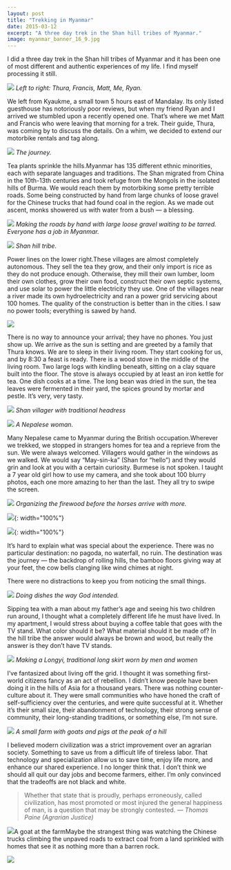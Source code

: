 ```yaml
---
layout: post
title: "Trekking in Myanmar"
date: 2015-03-12
excerpt: "A three day trek in the Shan hill tribes of Myanmar."
image: myanmar_banner_16_9.jpg
---
```


I did a three day trek in the Shan hill tribes of Myanmar and it has been one of most different and authentic experiences of my life. I find myself processing it still.

![](/assets/img/1*hi8Y6TiMhnrL_NgyrIoWbA.jpeg)
*Left to right: Thura, Francis, Matt, Me, Ryan.*

We left from Kyaukme, a small town 5 hours east of Mandalay. Its only listed guesthouse has notoriously poor reviews, but when my friend Ryan and I arrived we stumbled upon a recently opened one. That’s where we met Matt and Francis who were leaving that morning for a trek. Their guide, Thura, was coming by to discuss the details. On a whim, we decided to extend our motorbike rentals and tag along.

![](/assets/img/1*aHWTQs-69hgJ0LREp3NGVg.jpeg)
*The journey.*

Tea plants sprinkle the hills.Myanmar has 135 different ethnic minorities, each with separate languages and traditions. The Shan migrated from China in the 10th-13th centuries and took refuge from the Mongols in the isolated hills of Burma. We would reach them by motorbiking some pretty terrible roads. Some being constructed by hand from large chunks of loose gravel for the Chinese trucks that had found coal in the region. As we made out ascent, monks showered us with water from a bush — a blessing.

![](/assets/img/1*BbE2TQu_foJuGZPgF2MVCA.jpeg)
*Making the roads by hand with large loose gravel waiting to be tarred. Everyone has a job in Myanmar.*

![](/assets/img/1*U4pU7WpPrCW2BNK76ktl1Q.jpeg)
*Shan hill tribe.*

 Power lines on the lower right.These villages are almost completely autonomous. They sell the tea they grow, and their only import is rice as they do not produce enough. Otherwise, they mill their own lumber, loom their own clothes, grow their own food, construct their own septic systems, and use solar to power the little electricity they use. One of the villages near a river made its own hydroelectricity and ran a power grid servicing about 100 homes. The quality of the construction is better than in the cities. I saw no power tools; everything is sawed by hand.

![](/assets/img/1*ZXRO2t3lg0kMm9lHzNLZpQ.jpeg)

There is no way to announce your arrival; they have no phones. You just show up. We arrive as the sun is setting and are greeted by a family that Thura knows. We are to sleep in their living room. They start cooking for us, and by 8:30 a feast is ready. There is a wood stove in the middle of the living room. Two large logs with kindling beneath, sitting on a clay square built into the floor. The stove is always occupied by at least an iron kettle for tea. One dish cooks at a time. The long bean was dried in the sun, the tea leaves were fermented in their yard, the spices ground by mortar and pestle. It’s very, very tasty.

![](/assets/img/1*89PIuh2ifeiCHaXJOZkXgw.jpeg)
*Shan villager with traditional headress*

![](/assets/img/1*PT6uKZ9z6AKFCGMqm3IGOA.jpeg)
*A Nepalese woman.*

Many Nepalese came to Myanmar during the British occupation.Wherever we trekked, we stopped in strangers homes for tea and a reprieve from the sun. We were always welcomed. Villagers would gather in the windows as we walked. We would say “May-sin-ka” (Shan for “hello”) and they would grin and look at you with a certain curiosity. Burmese is not spoken. I taught a 7 year old girl how to use my camera, and she took about 100 blurry photos, each one more amazing to her than the last. They all try to swipe the screen.

![](/assets/img/1*YBe3f7hj4-0FvnSOCy04rg.jpeg)
*Organizing the firewood before the horses arrive with more.*

![](/assets/img/1*XC7Pzsd_4Ayq-gniEeeQtw.jpeg){: width="100%"}

![](/assets/img/1*MOq4UfJK-UZ5DMhMzZG92Q.jpeg){: width="100%"}

It’s hard to explain what was special about the experience. There was no particular destination: no pagoda, no waterfall, no ruin. The destination was the journey — the backdrop of rolling hills, the bamboo floors giving way at your feet, the cow bells clanging like wind chimes at night.

There were no distractions to keep you from noticing the small things.

![](/assets/img/1*bZDxyWIKMfOGXipcmwwz8g.jpeg)
*Doing dishes the way God intended.*

Sipping tea with a man about my father’s age and seeing his two children run around, I thought what a completely different life he must have lived. In my apartment, I would stress about buying a coffee table that goes with the TV stand. What color should it be? What material should it be made of? In the hill tribe the answer would always be brown and wood, but really the answer is they don’t have TV stands.

![](/assets/img/1*c7fnD_P_xvu2wdJkSSwxow.jpeg)
*Making a Longyi, traditional long skirt worn by men and women*

I’ve fantasized about living off the grid. I thought it was something first-world citizens fancy as an act of rebellion. I didn’t know people have been doing it in the hills of Asia for a thousand years. There was nothing counter-culture about it. They were small communities who have honed the craft of self-sufficiency over the centuries, and were quite successful at it. Whether it’s their small size, their abandonment of technology, their strong sense of community, their long-standing traditions, or something else, I’m not sure.

![](/assets/img/1*XHIaAW8-7QnQHjPYkA_TbA.jpeg)
*A small farm with goats and pigs at the peak of a hill*

I believed modern civilization was a strict improvement over an agrarian society. Something to save us from a difficult life of tireless labor. That technology and specialization allow us to save time, enjoy life more, and enhance our shared experience. I no longer think that. I don’t think we should all quit our day jobs and become farmers, either. I’m only convinced that the tradeoffs are not black and white.

> Whether that state that is proudly, perhaps erroneously, called civilization, has most promoted or most injured the general happiness of man, is a question that may be strongly contested. 
*— Thomas Paine (Agrarian Justice)*

![](/assets/img/1*XPbwggaQfjzlbp4-b_HU-w.jpeg)A goat at the farmMaybe the strangest thing was watching the Chinese trucks climbing the unpaved roads to extract coal from a land sprinkled with homes that see it as nothing more than a barren rock.

![](/assets/img/1*rWQ_mSRUM0Roor1kKKQCiA.jpeg)

  